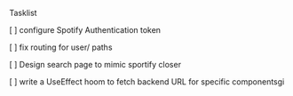 Tasklist

[ ] configure Spotify Authentication token

[ ] fix routing for user/ paths

[ ] Design search page to mimic sportify closer

[ ] write a UseEffect hoom to fetch backend URL for specific componentsgi